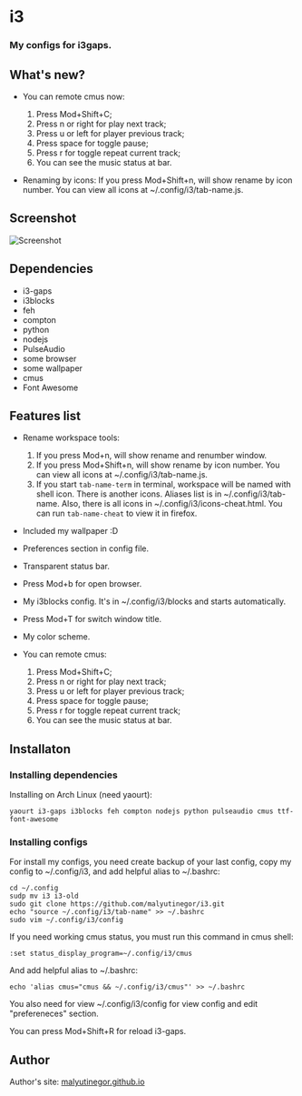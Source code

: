 # i3

### My configs for i3gaps.

## What's new?

* You can remote cmus now:

  1. Press Mod+Shift+C;
  2. Press n or right for play next track;
  3. Press u or left for player previous track;
  4. Press space for toggle pause;
  5. Press r for toggle repeat current track;
  6. You can see the music status at bar.

* Renaming by icons: If you press Mod+Shift+n, will show rename by icon number. You can view all icons at ~/.config/i3/tab-name.js.

## Screenshot

![Screenshot](https://raw.githubusercontent.com/malyutinegor/i3/master/screen.png "Screenshot")

## Dependencies

* i3-gaps          
* i3blocks
* feh
* compton
* python
* nodejs
* PulseAudio
* some browser
* some wallpaper
* cmus
* Font Awesome

## Features list

* Rename workspace tools:

  1. If you press Mod+n, will show rename and renumber window.
  2. If you press Mod+Shift+n, will show rename by icon number. You can view all icons at ~/.config/i3/tab-name.js.
  3. If you start `tab-name-term` in terminal, workspace will be named with shell icon. There is another icons. Aliases list is in ~/.config/i3/tab-name. Also, there is all icons in ~/.config/i3/icons-cheat.html. You can run `tab-name-cheat` to view it in firefox.

* Included my wallpaper :D
* Preferences section in config file.
* Transparent status bar.
* Press Mod+b for open browser.
* My i3blocks config. It's in ~/.config/i3/blocks and starts automatically. 
* Press Mod+T for switch window title.
* My color scheme.
* You can remote cmus:

  1. Press Mod+Shift+C;
  2. Press n or right for play next track;
  3. Press u or left for player previous track;
  4. Press space for toggle pause;
  5. Press r for toggle repeat current track;
  6. You can see the music status at bar.

## Installaton

### Installing dependencies

Installing on Arch Linux (need yaourt):

```
yaourt i3-gaps i3blocks feh compton nodejs python pulseaudio cmus ttf-font-awesome 
```

### Installing configs

For install my configs, you need create backup of your last config, copy my config to ~/.config/i3, and add helpful alias to ~/.bashrc:

```
cd ~/.config
sudp mv i3 i3-old
sudo git clone https://github.com/malyutinegor/i3.git
echo "source ~/.config/i3/tab-name" >> ~/.bashrc
sudo vim ~/.config/i3/config
```

If you need working cmus status, you must run this command in cmus shell:

```
:set status_display_program=~/.config/i3/cmus 
``` 

And add helpful alias to ~/.bashrc:

```
echo 'alias cmus="cmus && ~/.config/i3/cmus"' >> ~/.bashrc
```

You also need for view ~/.config/i3/config for view config and edit "prefereneces" section.

You can press Mod+Shift+R for reload i3-gaps.

## Author

Author's site: [malyutinegor.github.io](https://malyutinegor.github.io "Author's site")
